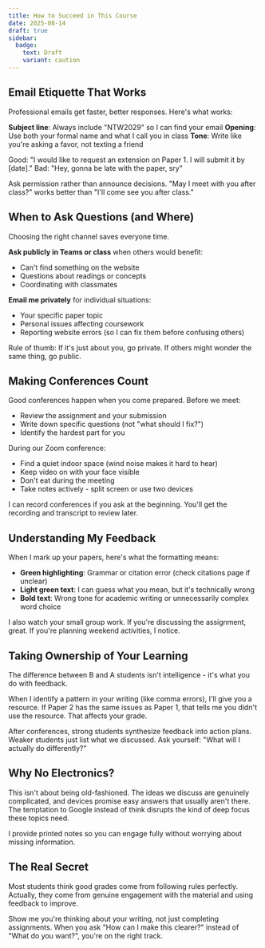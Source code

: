```yaml
---
title: How to Succeed in This Course
date: 2025-08-14
draft: true
sidebar:
  badge:
    text: Draft
    variant: caution
---
```


## Email Etiquette That Works

Professional emails get faster, better responses. Here's what works:

**Subject line**: Always include "NTW2029" so I can find your email
**Opening**: Use both your formal name and what I call you in class
**Tone**: Write like you're asking a favor, not texting a friend

Good: "I would like to request an extension on Paper 1. I will submit it by [date]."
Bad: "Hey, gonna be late with the paper, sry"

Ask permission rather than announce decisions. "May I meet with you after class?" works better than "I'll come see you after class."

## When to Ask Questions (and Where)

Choosing the right channel saves everyone time.

**Ask publicly in Teams or class** when others would benefit:
- Can't find something on the website
- Questions about readings or concepts
- Coordinating with classmates

**Email me privately** for individual situations:
- Your specific paper topic
- Personal issues affecting coursework
- Reporting website errors (so I can fix them before confusing others)

Rule of thumb: If it's just about you, go private. If others might wonder the same thing, go public.

## Making Conferences Count

Good conferences happen when you come prepared. Before we meet:
- Review the assignment and your submission
- Write down specific questions (not "what should I fix?")
- Identify the hardest part for you

During our Zoom conference:
- Find a quiet indoor space (wind noise makes it hard to hear)
- Keep video on with your face visible
- Don't eat during the meeting
- Take notes actively - split screen or use two devices

I can record conferences if you ask at the beginning. You'll get the recording and transcript to review later.

## Understanding My Feedback

When I mark up your papers, here's what the formatting means:
- **Green highlighting**: Grammar or citation error (check citations page if unclear)
- **Light green text**: I can guess what you mean, but it's technically wrong
- **Bold text**: Wrong tone for academic writing or unnecessarily complex word choice

I also watch your small group work. If you're discussing the assignment, great. If you're planning weekend activities, I notice.

## Taking Ownership of Your Learning

The difference between B and A students isn't intelligence - it's what you do with feedback.

When I identify a pattern in your writing (like comma errors), I'll give you a resource. If Paper 2 has the same issues as Paper 1, that tells me you didn't use the resource. That affects your grade.

After conferences, strong students synthesize feedback into action plans. Weaker students just list what we discussed. Ask yourself: "What will I actually do differently?"

## Why No Electronics?

This isn't about being old-fashioned. The ideas we discuss are genuinely complicated, and devices promise easy answers that usually aren't there. The temptation to Google instead of think disrupts the kind of deep focus these topics need.

I provide printed notes so you can engage fully without worrying about missing information.

## The Real Secret

Most students think good grades come from following rules perfectly. Actually, they come from genuine engagement with the material and using feedback to improve.

Show me you're thinking about your writing, not just completing assignments. When you ask "How can I make this clearer?" instead of "What do you want?", you're on the right track.
